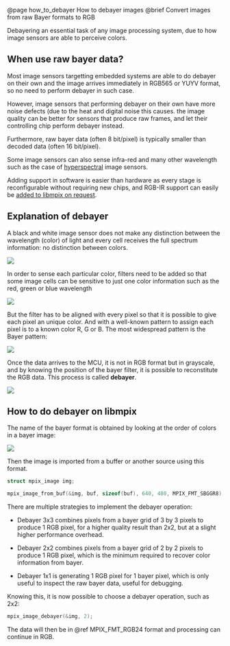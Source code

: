 @page how_to_debayer How to debayer images
@brief Convert images from raw Bayer formats to RGB

Debayering an essential task of any image processing system, due to how image sensors are able to
perceive colors.

## When use raw bayer data?

Most image sensors targetting embedded systems are able to do debayer on their own and the image
arrives immediately in RGB565 or YUYV format, so no need to perform debayer in such case.

However, image sensors that performing debayer on their own have more noise defects
(due to the heat and digital noise this causes. the image quality can be better for sensors
that produce raw frames, and let their controlling chip perform debayer instead.

Furthermore, raw bayer data (often 8 bit/pixel) is typically smaller than decoded data
(often 16 bit/pixel).

Some image sensors can also sense infra-red and many other wavelength such as the case of
[hyperspectral](https://en.wikipedia.org/wiki/Hyperspectral_imaging) image sensors.

Adding support in software is easier than hardware as every stage is reconfigurable without
requiring new chips, and RGB-IR support can easily be
[added to libmpix on request](https://github.com/libmpix/libmpix/issues/new).

## Explanation of debayer

A black and white image sensor does not make any distinction between the wavelength (color) of
light and every cell receives the full spectrum information: no distinction between colors.

![](img/bayer_filter.drawio.png)

In order to sense each particular color, filters need to be added so that some image cells can
be sensitive to just one color information such as the red, green or blue wavelength

![](img/bayer_filter_rgb.drawio.png)

But the filter has to be aligned with every pixel so that it is possible to give each pixel an
unique color. And with a well-known pattern to assign each pixel is to a known color R, G or B.
The most widespread pattern is the Bayer pattern:

![](img/bayer_filter_rgb_bayer.drawio.png)

Once the data arrives to the MCU, it is not in RGB format but in grayscale, and by knowing the
position of the bayer filter, it is possible to reconstitute the RGB data. This process is called
**debayer**.

![](img/bayer_filter_rgb_bayer_data.drawio.png)

## How to do debayer on libmpix

The name of the bayer format is obtained by looking at the order of colors in a bayer image:

![](img/bayer_filter_format_naming.drawio.png)

Then the image is imported from a buffer or another source using this format.

```c
struct mpix_image img;

mpix_image_from_buf(&img, buf, sizeof(buf), 640, 480, MPIX_FMT_SBGGR8);
```

There are multiple strategies to implement the debayer operation:

- Debayer 3x3 combines pixels from a bayer grid of 3 by 3 pixels to produce 1 RGB pixel, for a
  higher quality result than 2x2, but at a slight higher performance overhead.

- Debayer 2x2 combines pixels from a bayer grid of 2 by 2 pixels to produce 1 RGB pixel, which is
  the minimum required to recover color information from bayer.

- Debayer 1x1 is generating 1 RGB pixel for 1 bayer pixel, which is only useful to inspect the
  raw bayer data, useful for debugging.

Knowing this, it is now possible to choose a debayer operation, such as 2x2:

```c
mpix_image_debayer(&img, 2);
```

The data will then be in @ref MPIX_FMT_RGB24 format and processing can continue in RGB.

